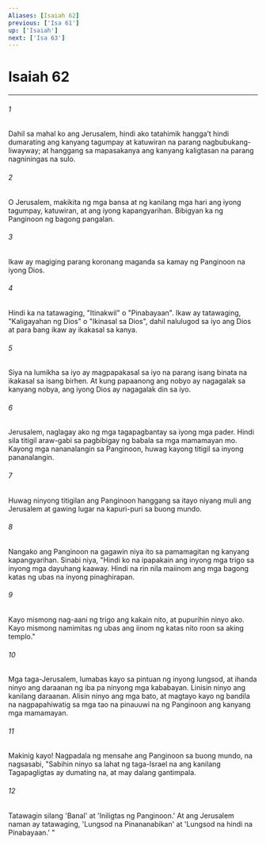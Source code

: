 ```yaml
---
Aliases: [Isaiah 62]
previous: ['Isa 61']
up: ['Isaiah']
next: ['Isa 63']
---
```

# Isaiah 62

***

###### 1
Dahil sa mahal ko ang Jerusalem, hindi ako tatahimik hanggaʼt hindi dumarating ang kanyang tagumpay at katuwiran na parang nagbubukang-liwayway; at hanggang sa mapasakanya ang kanyang kaligtasan na parang nagniningas na sulo. 

###### 2
O Jerusalem, makikita ng mga bansa at ng kanilang mga hari ang iyong tagumpay, katuwiran, at ang iyong kapangyarihan. Bibigyan ka ng Panginoon ng bagong pangalan. 

###### 3
Ikaw ay magiging parang koronang maganda sa kamay ng Panginoon na iyong Dios. 

###### 4
Hindi ka na tatawaging, "Itinakwil" o "Pinabayaan". Ikaw ay tatawaging, "Kaligayahan ng Dios" o "Ikinasal sa Dios", dahil nalulugod sa iyo ang Dios at para bang ikaw ay ikakasal sa kanya. 

###### 5
Siya na lumikha sa iyo ay magpapakasal sa iyo na parang isang binata na ikakasal sa isang birhen. At kung papaanong ang nobyo ay nagagalak sa kanyang nobya, ang iyong Dios ay nagagalak din sa iyo. 

###### 6
Jerusalem, naglagay ako ng mga tagapagbantay sa iyong mga pader. Hindi sila titigil araw-gabi sa pagbibigay ng babala sa mga mamamayan mo. Kayong mga nananalangin sa Panginoon, huwag kayong titigil sa inyong pananalangin. 

###### 7
Huwag ninyong titigilan ang Panginoon hanggang sa itayo niyang muli ang Jerusalem at gawing lugar na kapuri-puri sa buong mundo. 

###### 8
Nangako ang Panginoon na gagawin niya ito sa pamamagitan ng kanyang kapangyarihan. Sinabi niya, "Hindi ko na ipapakain ang inyong mga trigo sa inyong mga dayuhang kaaway. Hindi na rin nila maiinom ang mga bagong katas ng ubas na inyong pinaghirapan. 

###### 9
Kayo mismong nag-aani ng trigo ang kakain nito, at pupurihin ninyo ako. Kayo mismong namimitas ng ubas ang iinom ng katas nito roon sa aking templo." 

###### 10
Mga taga-Jerusalem, lumabas kayo sa pintuan ng inyong lungsod, at ihanda ninyo ang daraanan ng iba pa ninyong mga kababayan. Linisin ninyo ang kanilang daraanan. Alisin ninyo ang mga bato, at magtayo kayo ng bandila na nagpapahiwatig sa mga tao na pinauuwi na ng Panginoon ang kanyang mga mamamayan. 

###### 11
Makinig kayo! Nagpadala ng mensahe ang Panginoon sa buong mundo, na nagsasabi, "Sabihin ninyo sa lahat ng taga-Israel na ang kanilang Tagapagligtas ay dumating na, at may dalang gantimpala. 

###### 12
Tatawagin silang 'Banal' at 'Iniligtas ng Panginoon.' At ang Jerusalem naman ay tatawaging, 'Lungsod na Pinananabikan' at 'Lungsod na hindi na Pinabayaan.' "

